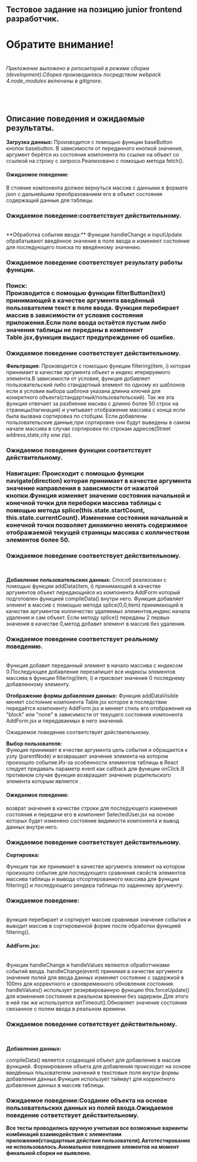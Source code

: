 ## Тестовое задание на позицию junior frontend разработчик.
<h1>Обратите внимание!<h1>
  <h6>Приложение выложено в репозиторий в режиме сборки (development).Сборка производилась посредством webpack 4.node_modules включены в gitignore.<h6>
  
  <br>
<h2>Описание поведения и ожидаемые результаты.</h2>

**Загрузка данных:**
Производится с помощью функции baseButton кнопок basebutton.
В зависимости от переданного кнопкой значения, аргумент берётся из состояния компонента по ссылке на объект со ссылкой на строку с запросо.Реализовано с помощью метода fetch().
<h4>Ожидаемое поведение:</h4>
В стояние компонента должен вернуться массив с данными в формате json с дальнейшим преобразованием его в объект состояния содержащий данные для таблицы.
<h3>Ожидаемое поведение:соответствует действительному.</h3>
<br>
**Обработка события ввода:**
Функции handleChange и inputUpdate обрабатывают введённое значение в поле ввода и изменяют состояние для последующего поиска по введённому значению.
<h3>Ожидаемое поведение соответствует результату работы функции.<h3>


**Поиск:**
<br>
Производится с помощью функции filterButton(text) принимающей в качестве аргумента введённый пользователем текст в поле ввода.
Функция перебирает массив в зависимости от условия состояния приложения.Если поле ввода остаётся пустым либо значения таблицы не переданы в компонент Table.jsx,функция выдаст предупреждение об ошибке.
<h3>Ожидаемое поведение соответствует действительному.</h3>



**Фильтрация:**
Производится с помощью функции filtering(item, i) которая принимает в качестве аргумента объект и индекс итерируемого элемента.В зависимости от условия, функция добавляет пользовательский либо стандартный элемент по одному из шаблонов если в условии выбора шаблона указана длинна ключей для конкретного объекта(стандартный/пользовательский).
Так же эта функция отвечает за разбиение масива с длинно более 50 строк на страницы(пагинация) и учитывает отображение массива с конца если была вызвана сортировка по стобцам.
Если добавлены пользовательские данные,при сортировке они будут выведены в самом начале массива в случае сортировки по строкам адресов(Street address,state,city или zip).
<h3>Ожидаемое поведение функции соответствует действительному.<h3>

**Навигация:**
Происходит с помощью функции navigate(direction) которая принимает в качестве аргумента значение направления в зависимости от нажатой кнопки.Функция изменяет значение состояния начальной и конечной точки для переборки массива таблицы с помощью метода splice(this.state.startCount, this.state.currentCount).
Изменение состояния начальной и конечной точки позволяет динамично менять содержимое отображаемой текущей страницы массива с колличеством элементов более 50.
<h3>Ожидаемое поведение соответствует действительному.</h3>
<br>

**Добавление пользовательских данных:**
Способ реализован с помощью функции addData(item, i) принимающей в качестве аргументов объект передающийся из компонента AddForm который подготовлен функцией compileData() внутри него.
Функция добавляет элеиент в массив с помощью метода splice(0,0,item) принимающий в качкстве аргументов колличество удаляемых элементов,индекс начала удаления и сам объект.
Если методу splice() переданы 2 первых значения в качестве 0,метод добавит элемент в массив без удаления.
<h3>Ожидаемое поведение соответствует реальному поведению.</h3>
<br>
Функция добавит переданный элемент в начало массива с индексом 0.Последующее добавление перезапишет все индексы элементов массива в функции filtering(item, i) и присвоит значение 0 последнему добавленному элементу.
<br>


**Отображение формы добавления данных:**
Функция addDataVisible меняет состояние компонента Table.jsx которое в последствии передаётся компоненту AddForm.jsx и меняет стиль его отображения на "block" или "none" в зависимости от текущего состояния компонента AddForm.jsx и передаваемых в него значений.
</h3>Ожидаемое поведение соответствует действительному.</h3>
<br>



**Выбор пользователя:**
<br>
Функция принимает в кчестве аргумента цель события и обращается к узлу (parentNode) и возврашает значение элемента на котором произошло событие.Из-за особенности элементов таблицы в React следует предавать параметр event как callback для функции onClick.В противном случае функция возвращает значение родительского элемента которым является <table>.
  <h4>Ожидаемое поведение:</h4>возврат значения в качестве строки для последующего изменения состояния и передачи его в компонент SelectedUser.jsx на основе которых будет изменено состояние видимости компонента и вывод данных внутри него.
<br>
<h3>Ожидаемое поведение соответствует действительному.</h3>
  
  
**Сортировка:**

Функция так же принимает в качестве аргумента элемент на котором произошло событие для последующего сравнения свойств элементов массива таблицы и вывода отсортированного массива для функции filtering() и последующего рендера таблицы по заданному аргументу.
<h3>Ожидаемое поведение:</h3>
<br>
функция перебирает и сортирует массив сравнивая значение события и выводит массив в сортированной форме после обработки функцией filtering().

<h4>AddForm.jsx:</h4>
<br>
Функции handleChange и handleValues являются обработчиками событий ввода.
handleChange(event) принимая в качестве аргумента значение полей для ввода данных изменяет состояние с задержкой в 100ms для корректного и своевременного обновления состояния.
handleValues() использует резервированную функцию this.forceUpdate() для изменения состояния в реальном времени без задержек.Для этого в ней так же используется setTimeout().Обновляет значение состояния связанное с полем ввода в реальном времени.
<br>
<h3>Ожидаемое поведение сответствует действительному.</h3>
<br>



**Добавление данных:**


compileData() является создающей объект для добавление в массив функцией.
Формирование объета для добавления происходит на основе введённых пльзователем значений в текстовые поля внутри формы добавления данных.Функция использует таймаут для корректного добавления данных в массив таблицы.
<br>
<h3>Ожидаемое поведение:Создание объекта на основе пользовательских данных из полей ввода.Ожидаемое поведение сответствует действительному.</h3>


**Все тесты проводились вручную учитывая все возможные варианты комбинаций взаимодействия с элементами приложения(стандартные действия пользователя).Автотестирование не использовалось.Аномальное поведение элементов на момент финальной сборки не выявлено.**




